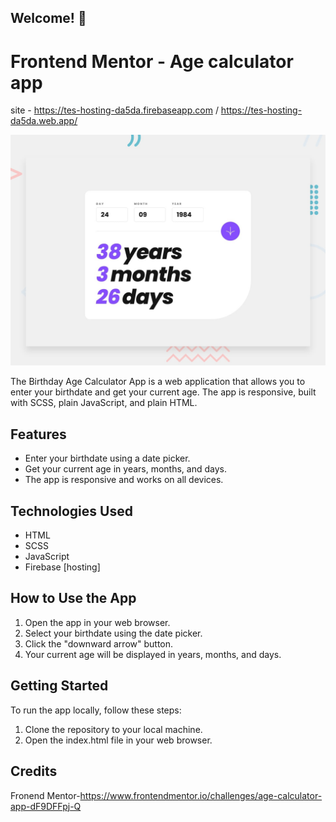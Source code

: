 ## Welcome! 👋

# Frontend Mentor - Age calculator app

site - https://tes-hosting-da5da.firebaseapp.com / https://tes-hosting-da5da.web.app/

![Design preview for the Age calculator app coding challenge](./design/desktop-preview.jpg)


The Birthday Age Calculator App is a web application that allows you to enter your birthdate and get your current age. The app is responsive, built with SCSS, plain JavaScript, and plain HTML.

## Features

- Enter your birthdate using a date picker.
- Get your current age in years, months, and days.
- The app is responsive and works on all devices.

## Technologies Used

- HTML
- SCSS
- JavaScript
- Firebase [hosting]

## How to Use the App

1. Open the app in your web browser.
2. Select your birthdate using the date picker.
3. Click the "downward arrow" button.
4. Your current age will be displayed in years, months, and days.

## Getting Started

To run the app locally, follow these steps:

1. Clone the repository to your local machine.
2. Open the index.html file in your web browser.

## Credits

Fronend Mentor-https://www.frontendmentor.io/challenges/age-calculator-app-dF9DFFpj-Q

